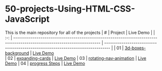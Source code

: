 # 50-projects-Using-HTML-CSS-JavaScript


This is the main repository for all of the projects
|  #  | Project                                                                                                                     | Live Demo                                                                         |
| :-: | --------------------------------------------------------------------------------------------------------------------------- | --------------------------------------------------------------------------------- |
| 01  | [3d-boxes-background](https://github.com/sonaliphayde12/50-projects-Using-HTML-CSS-JS/tree/main/3d-boxes-background)                           | [Live Demo](https://sonaliphayde12.github.io/50-projects-Using-HTML-CSS-JS/3d-boxes-background/index.html)      
| 02  | [expanding-cards](https://github.com/sonaliphayde12/50-projects-Using-HTML-CSS-JS/tree/main/expanding-cards)                               | [Live Demo](https://sonaliphayde12.github.io/50-projects-Using-HTML-CSS-JS/expanding-cards/index.html) 
| 03  | [rotating-nav-animation](https://github.com/sonaliphayde12/50-projects-Using-HTML-CSS-JS/tree/main/rotating-nav-animation)                               | [Live Demo](https://sonaliphayde12.github.io/50-projects-Using-HTML-CSS-JS/rotating-nav-animation/index.html) 
| 04  | [progress Steps](https://github.com/sonaliphayde12/50-projects-Using-HTML-CSS-JS/tree/main/rotating-nav-animation)                               | [Live Demo](https://sonaliphayde12.github.io/50-projects-Using-HTML-CSS-JS/progress-steps/index.html) 
           
           

